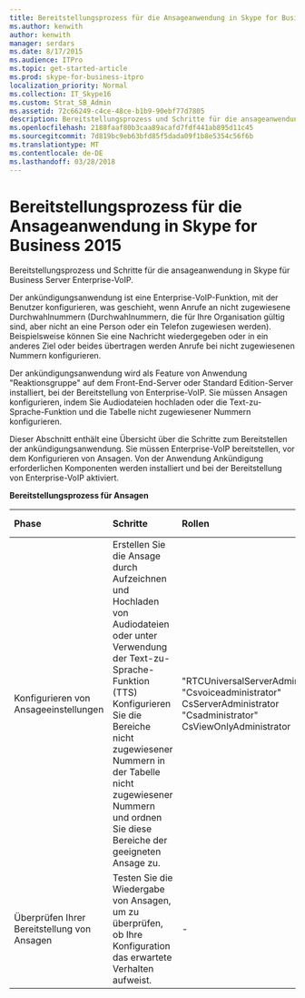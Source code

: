 ```yaml
---
title: Bereitstellungsprozess für die Ansageanwendung in Skype for Business 2015
ms.author: kenwith
author: kenwith
manager: serdars
ms.date: 8/17/2015
ms.audience: ITPro
ms.topic: get-started-article
ms.prod: skype-for-business-itpro
localization_priority: Normal
ms.collection: IT_Skype16
ms.custom: Strat_SB_Admin
ms.assetid: 72c66249-c4ce-48ce-b1b9-90ebf77d7805
description: Bereitstellungsprozess und Schritte für die ansageanwendung in Skype für Business Server Enterprise-VoIP.
ms.openlocfilehash: 2188faaf80b3caa89acafd7fdf441ab895d11c45
ms.sourcegitcommit: 7d819bc9eb63bfd85f5dada09f1b8e5354c56f6b
ms.translationtype: MT
ms.contentlocale: de-DE
ms.lasthandoff: 03/28/2018
---
```

# <a name="deployment-process-for-the-announcement-application-in-skype-for-business-server-2015"></a>Bereitstellungsprozess für die Ansageanwendung in Skype for Business 2015
 
Bereitstellungsprozess und Schritte für die ansageanwendung in Skype für Business Server Enterprise-VoIP.
  
Der ankündigungsanwendung ist eine Enterprise-VoIP-Funktion, mit der Benutzer konfigurieren, was geschieht, wenn Anrufe an nicht zugewiesene Durchwahlnummern (Durchwahlnummern, die für Ihre Organisation gültig sind, aber nicht an eine Person oder ein Telefon zugewiesen werden). Beispielsweise können Sie eine Nachricht wiedergegeben oder in ein anderes Ziel oder beides übertragen werden Anrufe bei nicht zugewiesenen Nummern konfigurieren.
  
Der ankündigungsanwendung wird als Feature von Anwendung "Reaktionsgruppe" auf dem Front-End-Server oder Standard Edition-Server installiert, bei der Bereitstellung von Enterprise-VoIP. Sie müssen Ansagen konfigurieren, indem Sie Audiodateien hochladen oder die Text-zu-Sprache-Funktion und die Tabelle nicht zugewiesener Nummern konfigurieren.
  
Dieser Abschnitt enthält eine Übersicht über die Schritte zum Bereitstellen der ankündigungsanwendung. Sie müssen Enterprise-VoIP bereitstellen, vor dem Konfigurieren von Ansagen. Von der Anwendung Ankündigung erforderlichen Komponenten werden installiert und bei der Bereitstellung von Enterprise-VoIP aktiviert.
  
**Bereitstellungsprozess für Ansagen**

|**Phase**|**Schritte**|**Rollen**|**Dokumentation zur Bereitstellung**|
|:-----|:-----|:-----|:-----|
|Konfigurieren von Ansageeinstellungen  <br/> | Erstellen Sie die Ansage durch Aufzeichnen und Hochladen von Audiodateien oder unter Verwendung der Text-zu-Sprache-Funktion (TTS) <br/>  Konfigurieren Sie die Bereiche nicht zugewiesener Nummern in der Tabelle nicht zugewiesener Nummern und ordnen Sie diese Bereiche der geeigneten Ansage zu. <br/> |"RTCUniversalServerAdmins"  <br/> "Csvoiceadministrator"  <br/> CsServerAdministrator  <br/> "Csadministrator"  <br/> CsViewOnlyAdministrator  <br/> |[Erstellen oder Löschen einer Ankündigung in Skype für Business Server 2015](create-an-announcement.md) <br/> [Erstellen Sie oder ändern Sie einen Bereichs nicht zugewiesenen Nummern in Skype für Business Server 2015](create-or-modify-an-unassigned-number-range.md) <br/> |
|Überprüfen Ihrer Bereitstellung von Ansagen  <br/> |Testen Sie die Wiedergabe von Ansagen, um zu überprüfen, ob Ihre Konfiguration das erwartete Verhalten aufweist.  <br/> |-  <br/> |[(Optional) Überprüfen der ansagebereitstellung in Skype für Business 2015](optional-verify-announcement-deployment.md) <br/> |
   

